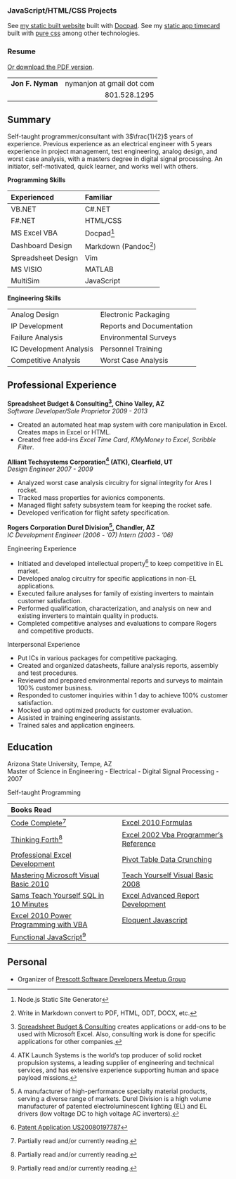 ### JavaScript/HTML/CSS Projects

See [my static built website](http://spreadsheetbudget.com.s3-website-us-east-1.amazonaws.com/) built with [Docpad](http://docpad.org/). See my [static app timecard](https://github.com/jon49/Tiem) built with [pure css](http://purecss.io/) among other technologies.

### Resume

[Or download the PDF version]().

<table>
<tbody>
<tr class="odd">
<td align="left"><strong>Jon F. Nyman</strong></td>
<td align="right"><script type="text/javascript">
<!--
h='&#x67;&#x6d;&#x61;&#x69;&#108;&#46;&#x63;&#x6f;&#x6d;';a='&#64;';n='&#110;&#x79;&#x6d;&#x61;&#110;&#106;&#x6f;&#110;';e=n+a+h;
document.write('<a h'+'ref'+'="ma'+'ilto'+':'+e+'">'+e+'<\/'+'a'+'>');
// -->
</script><noscript>&#110;&#x79;&#x6d;&#x61;&#110;&#106;&#x6f;&#110;&#32;&#x61;&#116;&#32;&#x67;&#x6d;&#x61;&#x69;&#108;&#32;&#100;&#x6f;&#116;&#32;&#x63;&#x6f;&#x6d;</noscript></td>
</tr>
<tr class="even">
<td align="left"></td>
<td align="right">801.528.1295</td>
</tr>
</tbody>
</table>
<h2 id="summary">Summary</h2>
<p>Self-taught programmer/consultant with 3<span class="math">$\frac{1}{2}$</span> years of experience. Previous experience as an electrical engineer with 5 years experience in project management, test engineering, analog design, and worst case analysis, with a masters degree in digital signal processing. An initiator, self-motivated, quick learner, and works well with others.</p>
<p><strong>Programming Skills</strong></p>
<table>
<thead>
<tr class="header">
<th align="left">Experienced</th>
<th align="left">Familiar</th>
</tr>
</thead>
<tbody>
<tr class="odd">
<td align="left">VB.NET</td>
<td align="left">C#.NET</td>
</tr>
<tr class="even">
<td align="left">F#.NET</td>
<td align="left">HTML/CSS</td>
</tr>
<tr class="odd">
<td align="left">MS Excel VBA</td>
<td align="left">Docpad<a href="#fn1" class="footnoteRef" id="fnref1"><sup>1</sup></a></td>
</tr>
<tr class="even">
<td align="left">Dashboard Design</td>
<td align="left">Markdown (Pandoc<a href="#fn2" class="footnoteRef" id="fnref2"><sup>2</sup></a>)</td>
</tr>
<tr class="odd">
<td align="left">Spreadsheet Design</td>
<td align="left">Vim</td>
</tr>
<tr class="even">
<td align="left">MS VISIO</td>
<td align="left">MATLAB</td>
</tr>
<tr class="odd">
<td align="left">MultiSim</td>
<td align="left">JavaScript</td>
</tr>
</tbody>
</table>
<p><strong>Engineering Skills</strong></p>
<table>
<tbody>
<tr class="odd">
<td align="left">Analog Design</td>
<td align="left">Electronic Packaging</td>
</tr>
<tr class="even">
<td align="left">IP Development</td>
<td align="left">Reports and Documentation</td>
</tr>
<tr class="odd">
<td align="left">Failure Analysis</td>
<td align="left">Environmental Surveys</td>
</tr>
<tr class="even">
<td align="left">IC Development Analysis</td>
<td align="left">Personnel Training</td>
</tr>
<tr class="odd">
<td align="left">Competitive Analysis</td>
<td align="left">Worst Case Analysis</td>
</tr>
</tbody>
</table>
<h2 id="professional-experience">Professional Experience</h2>
<p><strong>Spreadsheet Budget &amp; Consulting<a href="#fn3" class="footnoteRef" id="fnref3"><sup>3</sup></a>, Chino Valley, AZ</strong><br /><em>Software Developer/Sole Proprietor 2009 - 2013</em></p>
<ul>
<li>Created an automated heat map system with core manipulation in Excel. Creates maps in Excel or HTML.</li>
<li>Created free add-ins <em>Excel Time Card</em>, <em>KMyMoney to Excel</em>, <em>Scribble Filter</em>.</li>
</ul>
<p><strong>Alliant Techsystems Corporation<a href="#fn4" class="footnoteRef" id="fnref4"><sup>4</sup></a> (ATK), Clearfield, UT</strong><br /><em>Design Engineer 2007 - 2009</em></p>
<ul>
<li>Analyzed worst case analysis circuitry for signal integrity for Ares I rocket.</li>
<li>Tracked mass properties for avionics components.</li>
<li>Managed flight safety subsystem team for keeping the rocket safe.</li>
<li>Developed verification for flight safety specification.</li>
</ul>
<p><strong>Rogers Corporation Durel Division<a href="#fn5" class="footnoteRef" id="fnref5"><sup>5</sup></a>, Chandler, AZ</strong><br /><em>IC Development Engineer (2006 - ’07) Intern (2003 - ’06)</em></p>
<p>Engineering Experience</p>
<ul>
<li>Initiated and developed intellectual property<a href="#fn6" class="footnoteRef" id="fnref6"><sup>6</sup></a> to keep competitive in EL market.</li>
<li>Developed analog circuitry for specific applications in non-EL applications.</li>
<li>Executed failure analyses for family of existing inverters to maintain customer satisfaction.</li>
<li>Performed qualification, characterization, and analysis on new and existing inverters to maintain quality in products.</li>
<li>Completed competitive analyses and evaluations to compare Rogers and competitive products.</li>
</ul>
<p>Interpersonal Experience</p>
<ul>
<li>Put ICs in various packages for competitive packaging.</li>
<li>Created and organized datasheets, failure analysis reports, assembly and test procedures.</li>
<li>Reviewed and prepared environmental reports and surveys to maintain 100% customer business.</li>
<li>Responded to customer inquiries within 1 day to achieve 100% customer satisfaction.</li>
<li>Mocked up and optimized products for customer evaluation.</li>
<li>Assisted in training engineering assistants.</li>
<li>Trained sales and application engineers.</li>
</ul>
<h2 id="education">Education</h2>
<p>Arizona State University, Tempe, AZ<br />Master of Science in Engineering - Electrical - Digital Signal Processing - 2007</p>
<p>Self-taught Programming</p>
<p></p>
<table>
<thead>
<tr class="header">
<th align="left"><strong>Books Read</strong></th>
<th align="left"></th>
</tr>
</thead>
<tbody>
<tr class="odd">
<td align="left"><a href="http://www.amazon.com/Code-Complete-Practical-Handbook-Construction/dp/0735619670">Code Complete</a><a href="#fn7" class="footnoteRef" id="fnref7"><sup>7</sup></a></td>
<td align="left"><a href="http://www.amazon.com/Excel-2010-Formulas-Spreadsheets-Bookshelf/dp/0470475366">Excel 2010 Formulas</a></td>
</tr>
<tr class="even">
<td align="left"><a href="http://www.amazon.com/Thinking-Forth-Leo-Brodie/dp/0976458705">Thinking Forth</a><a href="#fn8" class="footnoteRef" id="fnref8"><sup>8</sup></a></td>
<td align="left"><a href="https://www.goodreads.com/book/show/861942.Excel_2002_Vba_Programmer_s_Reference">Excel 2002 Vba Programmer’s Reference</a></td>
</tr>
<tr class="odd">
<td align="left"><a href="http://www.amazon.com/Professional-Excel-Development-Definitive-Applications/dp/0321508793">Professional Excel Development</a></td>
<td align="left"><a href="https://www.goodreads.com/book/show/418165.Pivot_Table_Data_Crunching">Pivot Table Data Crunching</a></td>
</tr>
<tr class="even">
<td align="left"><a href="http://www.amazon.com/Mastering-Microsoft-Visual-Basic-2010/dp/0470532874">Mastering Microsoft Visual Basic 2010</a></td>
<td align="left"><a href="https://www.goodreads.com/book/show/3138810-sams-teach-yourself-visual-basic-2008-in-24-hours">Teach Yourself Visual Basic 2008</a></td>
</tr>
<tr class="odd">
<td align="left"><a href="https://www.goodreads.com/book/show/173346.Sams_Teach_Yourself_SQL_in_10_Minutes">Sams Teach Yourself SQL in 10 Minutes</a></td>
<td align="left"><a href="https://www.goodreads.com/book/show/1035746.Excel_Advanced_Report_Development">Excel Advanced Report Development</a></td>
</tr>
<tr class="even">
<td align="left"><a href="http://www.amazon.com/Excel-Power-Programming-Spreadsheets-Bookshelf/dp/0470475358">Excel 2010 Power Programming with VBA</a></td>
<td align="left"><a href="http://eloquentjavascript.net/contents.html">Eloquent Javascript</a></td>
</tr>
<tr class="odd">
<td align="left"><a href="http://www.amazon.com/Functional-JavaScript-Introducing-Programming-Underscore-js-ebook/dp/B00D624AQO">Functional JavaScript</a><a href="#fn9" class="footnoteRef" id="fnref9"><sup>9</sup></a></td>
<td align="left"></td>
</tr>
</tbody>
</table>
<h2 id="personal">Personal</h2>
<ul>
<li>Organizer of <a href="http://prescottprogrammers.com/">Prescott Software Developers Meetup Group</a></li>
</ul>
<div class="footnotes">
<hr />
<ol>
<li id="fn1"><p>Node.js Static Site Generator<a href="#fnref1">↩</a></p></li>
<li id="fn2"><p>Write in Markdown convert to PDF, HTML, ODT, DOCX, etc.<a href="#fnref2">↩</a></p></li>
<li id="fn3"><p><a href="www.SpreadsheetBudget.com">Spreadsheet Budget &amp; Consulting</a> creates applications or add-ons to be used with Microsoft Excel. Also, consulting work is done for specific applications for other companies.<a href="#fnref3">↩</a></p></li>
<li id="fn4"><p>ATK Launch Systems is the world’s top producer of solid rocket propulsion systems, a leading supplier of engineering and technical services, and has extensive experience supporting human and space payload missions.<a href="#fnref4">↩</a></p></li>
<li id="fn5"><p>A manufacturer of high-performance specialty material products, serving a diverse range of markets. Durel Division is a high volume manufacturer of patented electroluminescent lighting (EL) and EL drivers (low voltage DC to high voltage AC inverters).<a href="#fnref5">↩</a></p></li>
<li id="fn6"><p><a href="http://www.google.com/patents/US20080197787">Patent Application US20080197787</a><a href="#fnref6">↩</a></p></li>
<li id="fn7"><p>Partially read and/or currently reading.<a href="#fnref7">↩</a></p></li>
<li id="fn8"><p>Partially read and/or currently reading.<a href="#fnref8">↩</a></p></li>
<li id="fn9"><p>Partially read and/or currently reading.<a href="#fnref9">↩</a></p></li>
</ol>
</div>
